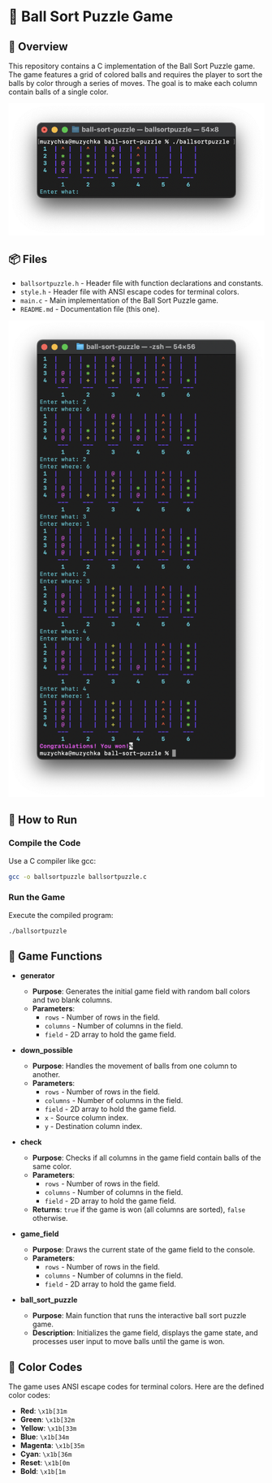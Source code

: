 # 🎨 Ball Sort Puzzle Game

## 📜 Overview
This repository contains a C implementation of the Ball Sort Puzzle game. The game features a grid of colored balls and requires the player to sort the balls by color through a series of moves. The goal is to make each column contain balls of a single color.

![image1](./images/screen1.png)

## 📦 Files
- `ballsortpuzzle.h` - Header file with function declarations and constants.
- `style.h` - Header file with ANSI escape codes for terminal colors.
- `main.c` - Main implementation of the Ball Sort Puzzle game.
- `README.md` - Documentation file (this one).

![image1](./images/screen2.png)

## 🚀 How to Run

### Compile the Code
Use a C compiler like gcc:
```bash
gcc -o ballsortpuzzle ballsortpuzzle.c
```

### Run the Game
Execute the compiled program:
```bash
./ballsortpuzzle
```
## 🧩 Game Functions

- **generator**
  - **Purpose**: Generates the initial game field with random ball colors and two blank columns.
  - **Parameters**:
    - `rows` - Number of rows in the field.
    - `columns` - Number of columns in the field.
    - `field` - 2D array to hold the game field.

- **down_possible**
  - **Purpose**: Handles the movement of balls from one column to another.
  - **Parameters**:
    - `rows` - Number of rows in the field.
    - `columns` - Number of columns in the field.
    - `field` - 2D array to hold the game field.
    - `x` - Source column index.
    - `y` - Destination column index.

- **check**
  - **Purpose**: Checks if all columns in the game field contain balls of the same color.
  - **Parameters**:
    - `rows` - Number of rows in the field.
    - `columns` - Number of columns in the field.
    - `field` - 2D array to hold the game field.
  - **Returns**: `true` if the game is won (all columns are sorted), `false` otherwise.

- **game_field**
  - **Purpose**: Draws the current state of the game field to the console.
  - **Parameters**:
    - `rows` - Number of rows in the field.
    - `columns` - Number of columns in the field.
    - `field` - 2D array to hold the game field.

- **ball_sort_puzzle**
  - **Purpose**: Main function that runs the interactive ball sort puzzle game.
  - **Description**: Initializes the game field, displays the game state, and processes user input to move balls until the game is won.

## 🎨 Color Codes
The game uses ANSI escape codes for terminal colors. Here are the defined color codes:

- **Red**: `\x1b[31m`
- **Green**: `\x1b[32m`
- **Yellow**: `\x1b[33m`
- **Blue**: `\x1b[34m`
- **Magenta**: `\x1b[35m`
- **Cyan**: `\x1b[36m`
- **Reset**: `\x1b[0m`
- **Bold**: `\x1b[1m`
